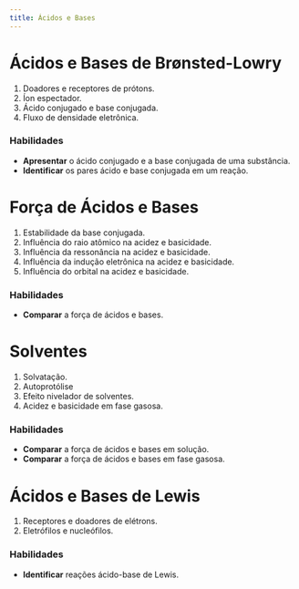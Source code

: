 ```yaml
---
title: Ácidos e Bases
---
```


# Ácidos e Bases de Brønsted-Lowry

1. Doadores e receptores de prótons.
2. Íon espectador.
3. Ácido conjugado e base conjugada.
5. Fluxo de densidade eletrônica.

### Habilidades

- **Apresentar** o ácido conjugado e a base conjugada de uma substância.
- **Identificar** os pares ácido e base conjugada em um reação.

# Força de Ácidos e Bases

1. Estabilidade da base conjugada.
2. Influência do raio atômico na acidez e basicidade.
3. Influência da ressonância na acidez e basicidade.
4. Influência da indução eletrônica na acidez e basicidade.
5. Influência do orbital na acidez e basicidade.

### Habilidades

- **Comparar** a força de ácidos e bases.

# Solventes

1. Solvatação.
2. Autoprotólise
3. Efeito nivelador de solventes.
4. Acidez e basicidade em fase gasosa.

### Habilidades

- **Comparar** a força de ácidos e bases em solução.
- **Comparar** a força de ácidos e bases em fase gasosa.

# Ácidos e Bases de Lewis

1. Receptores e doadores de elétrons.
2. Eletrófilos e nucleófilos.

### Habilidades

- **Identificar** reações ácido-base de Lewis.